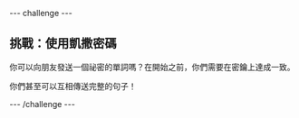 --- challenge ---

## 挑戰：使用凱撒密碼

你可以向朋友發送一個祕密的單詞嗎？在開始之前，你們需要在密鑰上達成一致。

你們甚至可以互相傳送完整的句子！

--- /challenge ---
